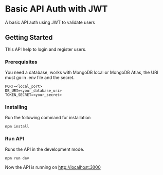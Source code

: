 # Basic API Auth with JWT

A basic API auth using JWT to validate users

## Getting Started

This API help to login and register users.

### Prerequisites

You need a database, works with MongoDB local or MongoDB Atlas, the URI must go in .env file and the secret.

```
PORT=<local_port>
DB_URI=<your_database_uri>
TOKEN_SECRET=<your_secret>
```

### Installing

Run the following command for installation

```
npm install
```

### Run API

Runs the API in the development mode.<br>

```
npm run dev
```
Now the API is running on [http://localhost:3000](http://localhost:3000) 
